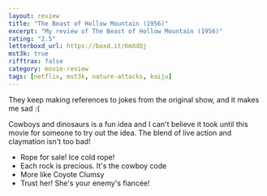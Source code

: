 ```yaml
---
layout: review
title: "The Beast of Hollow Mountain (1956)"
excerpt: "My review of The Beast of Hollow Mountain (1956)"
rating: "2.5"
letterboxd_url: https://boxd.it/6mXdQj
mst3k: true
rifftrax: false
category: movie-review
tags: [netflix, mst3k, nature-attacks, kaiju]
---
```


They keep making references to jokes from the original show, and it makes me sad :(

Cowboys and dinosaurs is a fun idea and I can't believe it took until this movie for someone to try out the idea. The blend of live action and claymation isn't too bad!

- Rope for sale! Ice cold rope!
- Each rock is precious. It's the cowboy code
- More like Coyote Clumsy
- Trust her! She's your enemy's fiancée!
